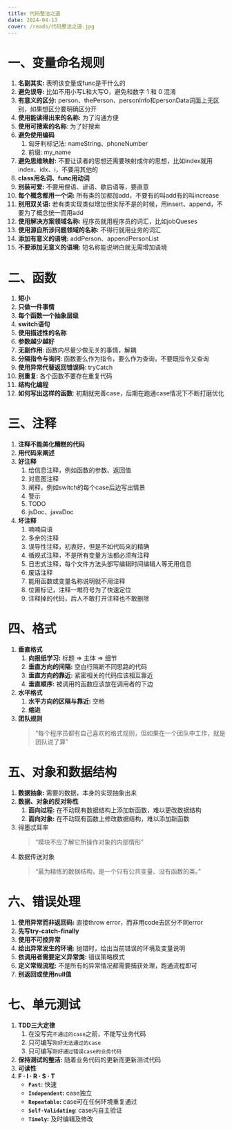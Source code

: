 ```yaml
---
title: 代码整洁之道
date: 2024-04-13
cover: /reads/代码整洁之道.jpg
---
```


# 一、变量命名规则

1. **名副其实:** 表明该变量或func是干什么的
2. **避免误导:** 比如不用小写L和大写O，避免和数字 1 和 0 混淆
3. **有意义的区分:** person、thePerson、personInfo和personData词面上无区别，如果想区分要明确区分开
4. **使用能读得出来的名称:** 为了沟通方便
5. **使用可搜索的名称**: 为了好搜索
6. **避免使用编码**
    1. 匈牙利标记法: nameString、phoneNumber
    2. 前缀: my_name
7. **避免思维映射:** 不要让读者的思想还需要映射成你的思想，比如index就用index、idx、i，不要用其他的
8. **class用名词、func用动词**
9. **别装可爱:** 不要用俚语、谚语、歇后语等，要直意
10. **每个概念都用一个词:** 所有类的加都加add，不要有的叫add有的叫increase
11. **别用双关语:** 若有类实现类似增加但实际不是的时候，用insert、append，不要为了概念统一而用add
12. **使用解决方案领域名称:** 程序员就用程序员的词汇，比如jobQueses
13. **使用源自所涉问题领域的名称:** 不得行就用业务的词汇
14. **添加有意义的语境:** addPerson、appendPersonList
15. **不要添加无意义的语境:** 短名称能说明白就无需增加语境

# 二、函数

1. **短小**
2. **只做一件事情**
3. **每个函数一个抽象层级**
4. **switch语句**
5. **使用描述性的名称**
6. **参数越少越好**
7. **无副作用**: 函数内尽量少做无关的事情，解耦
8. **分隔指令与询问**: 函数要么作为指令，要么作为查询，不要既指令又查询
9. **使用异常代替返回错误码**: tryCatch
10. **别重复**: 各个函数不要存在重复代码
11. **结构化编程**
12. **如何写出这样的函数**: 初期就完善case，后期在跑通case情况下不断打磨优化

# 三、注释

1. **注释不能美化糟糕的代码**
2. **用代码来阐述**
3. **好注释**
    1. 给信息注释，例如函数的参数、返回值
    2. 对意图注释
    3. 阐释，例如switch的每个case后边写出情景
    4. 警示
    5. TODO
    6. jsDoc、javaDoc
4. **坏注释**
    1. 喃喃自语
    2. 多余的注释
    3. 误导性注释，初衷好，但是不如代码来的精确
    4. 循规式注释，不是所有变量方法都必须有注释
    5. 日志式注释，每个文件方法头部写编辑时间编辑人等无用信息
    6. 废话注释
    7. 能用函数或变量名称说明就不用注释
    8. 位置标记，注释一堆符号为了快速定位
    9. 注释掉的代码，后人不敢打开注释也不敢删除

# 四、格式

1. **垂直格式**
    1. **向报纸学习:** 标题 => 主体 => 细节
    2. **垂直方向的间隔:** 空白行隔断不同思路的代码
    3. **垂直方向的靠近:** 紧密相关的代码应该相互靠近
    4. **垂直顺序:** 被调用的函数应该放在调用者的下边
2. **水平格式**
    1. **水平方向的区隔与靠近:** 空格
    2. **缩进**
3. **团队规则**
   > “每个程序员都有自己喜欢的格式规则，但如果在一个团队中工作，就是团队说了算”

# 五、对象和数据结构

1. **数据抽象:** 需要的数据，本身的实现抽象出来
2. **数据、对象的反对称性**
    1. **面向过程:** 在不动现有数据结构上添加新函数，难以更改数据结构
    2. **面向对象:** 在不动现有函数上修改数据结构，难以添加新函数
3. 得墨忒耳率
   > “模块不应了解它所操作对象的内部情形”
4. 数据传送对象
   > “最为精练的数据结构，是一个只有公共变量、没有函数的类。”

# 六、错误处理

1. **使用异常而非返回码:** 直接throw error，而非用code去区分不同error
2. **先写try-catch-finally**
3. **使用不可控异常**
4. **给出异常发生的环境:** 抛错时，给出当前错误的环境及变量说明
5. **依调用者需要定义异常类:** 错误策略模式
6. **定义常规流程:** 不是所有的异常情况都需要捕获处理，跑通流程即可
7. **别返回或使用null值**

# 七、单元测试

1. **TDD三大定律**
    1. 在没写完`不通过的case`之前，不能写业务代码
    2. 只可编写`刚好无法通过的case`
    3. 只可编写`刚好通过错误case的业务代码`
2. **保持测试的整洁:** 随着业务代码的更新而更新测试代码
3. **可读性**
4. **F · I · R · S · T**
    - **`Fast`:** 快速
    - **`Independent`:** case独立
    - **`Repeatable`:** case可在任何环境重复通过
    - **`Self-Validating`**: case内自主验证
    - **`Timely`:** 及时编辑及修改

